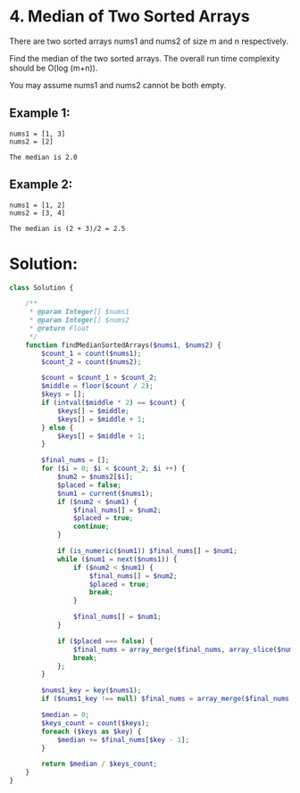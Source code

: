 # 4. Median of Two Sorted Arrays
There are two sorted arrays nums1 and nums2 of size m and n respectively.

Find the median of the two sorted arrays. The overall run time complexity should be O(log (m+n)).

You may assume nums1 and nums2 cannot be both empty.
## Example 1:
~~~
nums1 = [1, 3]
nums2 = [2]

The median is 2.0
~~~
## Example 2:
~~~
nums1 = [1, 2]
nums2 = [3, 4]

The median is (2 + 3)/2 = 2.5
~~~

# Solution:
~~~PHP
class Solution {

    /**
     * @param Integer[] $nums1
     * @param Integer[] $nums2
     * @return Float
     */
    function findMedianSortedArrays($nums1, $nums2) {
        $count_1 = count($nums1);
        $count_2 = count($nums2);

        $count = $count_1 + $count_2;
        $middle = floor($count / 2);
        $keys = [];
        if (intval($middle * 2) == $count) {
            $keys[] = $middle;
            $keys[] = $middle + 1;
        } else {
            $keys[] = $middle + 1;
        }

        $final_nums = [];
        for ($i = 0; $i < $count_2; $i ++) {
            $num2 = $nums2[$i];
            $placed = false;
            $num1 = current($nums1);
            if ($num2 < $num1) {
                $final_nums[] = $num2;
                $placed = true;
                continue;
            }

            if (is_numeric($num1)) $final_nums[] = $num1;
            while ($num1 = next($nums1)) {
                if ($num2 < $num1) {
                    $final_nums[] = $num2;
                    $placed = true;
                    break;
                }

                $final_nums[] = $num1;
            }

            if ($placed === false) {
                $final_nums = array_merge($final_nums, array_slice($nums2, $i));
                break;
            };
        }

        $nums1_key = key($nums1);
        if ($nums1_key !== null) $final_nums = array_merge($final_nums, array_slice($nums1, $nums1_key));

        $median = 0;
        $keys_count = count($keys);
        foreach ($keys as $key) {
            $median += $final_nums[$key - 1];
        }

        return $median / $keys_count;
    }
}
~~~